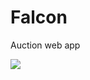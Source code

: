 # Falcon
Auction web app

<img src="https://c1.wallpaperflare.com/preview/992/461/99/raptor-peregrine-falcon-falcon-bird.jpg"></img>
